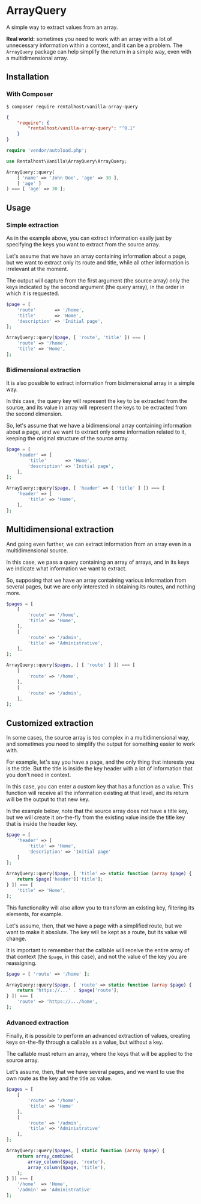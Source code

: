 # ArrayQuery

A simple way to extract values from an array.

**Real world:** sometimes you need to work with an array with a lot of unnecessary information within a context, and it can be a problem. The `ArrayQuery` package can help simplify the return in a simple way, even with a multidimensional array.

## Installation

### With Composer

```
$ composer require rentalhost/vanilla-array-query
```

```json
{
    "require": {
        "rentalhost/vanilla-array-query": "^0.1"
    }
}
```

```php
require 'vendor/autoload.php';

use Rentalhost\Vanilla\ArrayQuery\ArrayQuery;

ArrayQuery::query(
    [ 'name' => 'John Doe', 'age' => 30 ],
    [ 'age' ]
) === [ 'age' => 30 ];
```

## Usage

### Simple extraction

As in the example above, you can extract information easily just by specifying the keys you want to extract from the source array.

Let's assume that we have an array containing information about a page, but we want to extract only its route and title, while all other information is irrelevant at the moment.

The output will capture from the first argument (the source array) only the keys indicated by the second argument (the query array), in the order in which it is requested.

```php
$page = [ 
    'route'       => '/home', 
    'title'       => 'Home', 
    'description' => 'Initial page',
];

ArrayQuery::query($page, [ 'route', 'title' ]) === [
    'route' => '/home', 
    'title' => 'Home', 
];
```

### Bidimensional extraction

It is also possible to extract information from bidimensional array in a simple way.

In this case, the query key will represent the key to be extracted from the source, and its value in array will represent the keys to be extracted from the second dimension.

So, let's assume that we have a bidimensional array containing information about a page, and we want to extract only some information related to it, keeping the original structure of the source array.

```php
$page = [ 
    'header' => [ 
        'title'       => 'Home', 
        'description' => 'Initial page',
    ],
];

ArrayQuery::query($page, [ 'header' => [ 'title' ] ]) === [ 
    'header' => [ 
        'title' => 'Home', 
    ],
];
```

## Multidimensional extraction

And going even further, we can extract information from an array even in a multidimensional source.

In this case, we pass a query containing an array of arrays, and in its keys we indicate what information we want to extract.

So, supposing that we have an array containing various information from several pages, but we are only interested in obtaining its routes, and nothing more.

```php
$pages = [
    [
        'route' => '/home',
        'title' => 'Home',
    ],
    [
        'route' => '/admin',
        'title' => 'Administrative',
    ],
];

ArrayQuery::query($pages, [ [ 'route' ] ]) === [
    [
        'route' => '/home',
    ],
    [
        'route' => '/admin',
    ],
];
```

## Customized extraction

In some cases, the source array is too complex in a multidimensional way, and sometimes you need to simplify the output for something easier to work with.

For example, let's say you have a page, and the only thing that interests you is the title. But the title is inside the key header with a lot of information that you don't need in context.

In this case, you can enter a custom key that has a function as a value. This function will receive all the information existing at that level, and its return will be the output to that new key.

In the example below, note that the source array does not have a title key, but we will create it on-the-fly from the existing value inside the title key that is inside the header key.

```php
$page = [ 
    'header' => [ 
        'title' => 'Home', 
        'description' => 'Initial page' 
    ] 
];

ArrayQuery::query($page, [ 'title' => static function (array $page) {
    return $page['header']['title'];
} ]) === [ 
    'title' => 'Home', 
];
```

This functionality will also allow you to transform an existing key, filtering its elements, for example.

Let's assume, then, that we have a page with a simplified route, but we want to make it absolute. The key will be kept as a route, but its value will change.

It is important to remember that the callable will receive the entire array of that context (the `$page`, in this case), and not the value of the key you are reassigning.

```php
$page = [ 'route' => '/home' ];

ArrayQuery::query($page, [ 'route' => static function (array $page) {
    return 'https://...' . $page['route'];
} ]) === [ 
    'route' => 'https://.../home', 
];
```

### Advanced extraction

Finally, it is possible to perform an advanced extraction of values, creating keys on-the-fly through a callable as a value, but without a key.

The callable must return an array, where the keys that will be applied to the source array.

Let's assume, then, that we have several pages, and we want to use the own route as the key and the title as value.

```php
$pages = [
    [
        'route' => '/home',
        'title' => 'Home'
    ],
    [
        'route' => '/admin',
        'title' => 'Administrative'    
    ],
];

ArrayQuery::query($pages, [ static function (array $page) {
    return array_combine(
        array_column($page, 'route'),
        array_column($page, 'title'),
    );
} ]) === [ 
    '/home'  => 'Home',
    '/admin' => 'Administrative'
];
```
